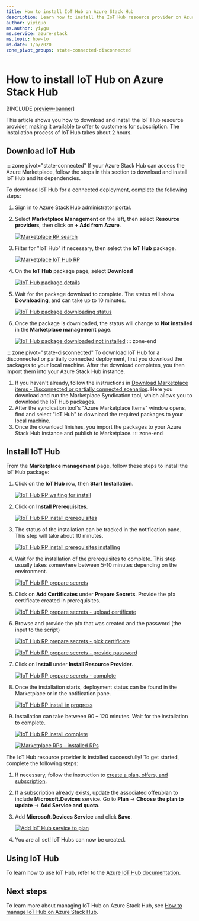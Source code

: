 ```yaml
---
title: How to install IoT Hub on Azure Stack Hub
description: Learn how to install the IoT Hub resource provider on Azure Stack Hub.
author: yiyiguo
ms.author: yiygu
ms.service: azure-stack
ms.topic: how-to
ms.date: 1/6/2020 
zone_pivot_groups: state-connected-disconnected
---
```


# How to install IoT Hub on Azure Stack Hub

[!INCLUDE [preview-banner](../includes/iot-hub-preview.md)]

This article shows you how to download and install the IoT Hub resource provider, making it available to offer to customers for subscription. The installation process of IoT Hub takes about 2 hours.

## Download IoT Hub

<!-- ### Connected Scenario -->
::: zone pivot="state-connected"
If your Azure Stack Hub can access the Azure Marketplace, follow the steps in this section to download and install IoT Hub and its dependencies. 

To download IoT Hub for a connected deployment, complete the following steps:

1. Sign in to Azure Stack Hub administrator portal. 
2. Select **Marketplace Management** on the left, then select **Resource providers**, then click on **+ Add from Azure**.

    [![Marketplace RP search](media/iot-hub-rp-install/marketplace-rp-add-from-azure.png)](media/iot-hub-rp-install/marketplace-rp-add-from-azure.png#lightbox)

3. Filter for "IoT Hub" if necessary, then select the **IoT Hub** package.

    [![Marketplace IoT Hub RP](../operator/media/iot-hub-rp-install/download1.png)](../operator/media/iot-hub-rp-install/download1.png#lightbox)

4. On the **IoT Hub** package page, select **Download**

    [![IoT Hub package details](../operator/media/iot-hub-rp-install/download2.png)](../operator/media/iot-hub-rp-install/download2.png#lightbox)

5. Wait for the package download to complete. The status will show **Downloading**, and can take up to 10 minutes.

    [![IoT Hub package downloading status](../operator/media/iot-hub-rp-install/download3.png)](../operator/media/iot-hub-rp-install/download3.png#lightbox)

6. Once the package is downloaded, the status will change to **Not installed** in the **Marketplace management** page.

    [![IoT Hub package downloaded not installed](../operator/media/iot-hub-rp-install/download4.png)](../operator/media/iot-hub-rp-install/download4.png#lightbox)
::: zone-end

<!-- ### Disconnected or partially connected scenario -->
::: zone pivot="state-disconnected"
To download IoT Hub for a disconnected or partially connected deployment, first you download the packages to your local machine. After the download completes, you then import them into your Azure Stack Hub instance.

1. If you haven't already, follow the instructions in [Download Marketplace items - Disconnected or partially connected scenarios](azure-stack-download-azure-marketplace-item.md?pivots=state-disconnected). Here you download and run the Marketplace Syndication tool, which allows you to download the IoT Hub packages.
2. After the syndication tool's "Azure Marketplace Items" window opens, find and select "IoT Hub" to download the required packages to your local machine.
3. Once the download finishes, you import the packages to your Azure Stack Hub instance and publish to Marketplace.
::: zone-end

## Install IoT Hub

From the **Marketplace management** page, follow these steps to install the IoT Hub package:

1. Click on the **IoT Hub** row, then **Start Installation**.

    [![IoT Hub RP waiting for install](../operator/media/iot-hub-rp-install/install1.png)](../operator/media/iot-hub-rp-install/install1.png#lightbox)

2. Click on **Install Prerequisites**.

    [![IoT Hub RP install prerequisites](../operator/media/iot-hub-rp-install/install2.png)](../operator/media/iot-hub-rp-install/install2.png#lightbox)

3. The status of the installation can be tracked in the notification pane. This step will take about 10 minutes.

    [![IoT Hub RP install prerequisites installing](../operator/media/iot-hub-rp-install/install3.png)](../operator/media/iot-hub-rp-install/install3.png#lightbox)

4. Wait for the installation of the prerequisites to complete. This step usually takes somewhere between 5-10 minutes depending on the environment.

    [![IoT Hub RP prepare secrets](../operator/media/iot-hub-rp-install/install4.png)](../operator/media/iot-hub-rp-install/install4.png#lightbox)

5. Click on **Add Certificates** under **Prepare Secrets**. Provide the pfx certificate created in prerequisites.

    [![IoT Hub RP prepare secrets - upload certificate](../operator/media/iot-hub-rp-install/install5.png)](../operator/media/iot-hub-rp-install/install5.png#lightbox)

6. Browse and provide the pfx that was created and the password (the input to the script)

    [![IoT Hub RP prepare secrets - pick certificate](../operator/media/iot-hub-rp-install/install6.png)](../operator/media/iot-hub-rp-install/install6.png#lightbox)

    [![IoT Hub RP prepare secrets - provide password](../operator/media/iot-hub-rp-install/install61.png)](../operator/media/iot-hub-rp-install/install61.png#lightbox)

7. Click on **Install** under **Install Resource Provider**.

    [![IoT Hub RP prepare secrets - complete](../operator/media/iot-hub-rp-install/install7.png)](../operator/media/iot-hub-rp-install/install7.png#lightbox)

8. Once the installation starts, deployment status can be found in the Marketplace or in the notification pane.

    [![IoT Hub RP install in progress](../operator/media/iot-hub-rp-install/install8.png)](../operator/media/iot-hub-rp-install/install8.png#lightbox)

9. Installation can take between 90 – 120 minutes. Wait for the installation to complete.

    [![IoT Hub RP install complete](../operator/media/iot-hub-rp-install/install91.png)](../operator/media/iot-hub-rp-install/install91.png#lightbox)

    [![Marketplace RPs - installed RPs](../operator/media/iot-hub-rp-install/install92.png)](../operator/media/iot-hub-rp-install/install92.png#lightbox)

The IoT Hub resource provider is installed successfully! To get started, complete the following steps:

1. If necessary, follow the instruction to [create a plan, offers, and subscription](./service-plan-offer-subscription-overview.md).

2. If a subscription already exists, update the associated offer/plan to include **Microsoft.Devices** service. Go to **Plan** -> **Choose the plan to update** -> **Add Service and quota**.

3. Add **Microsoft.Devices Service** and click **Save**.

    [![Add IoT Hub service to plan](../operator/media/iot-hub-rp-install/pd2.png)](../operator/media/iot-hub-rp-install/pd2.png#lightbox)

4. You are all set! IoT Hubs can now be created.

## Using IoT Hub

To learn how to use IoT Hub, refer to the [Azure IoT Hub documentation](/azure/iot-hub).

## Next steps

To learn more about managing IoT Hub on Azure Stack Hub, see [How to manage IoT Hub on Azure Stack Hub](iot-hub-rp-manage.md).